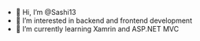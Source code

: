 - 👋 Hi, I’m @Sashi13
- 👀 I’m interested in backend and frontend development
- 🌱 I’m currently learning Xamrin and ASP.NET MVC


<!---
Sashi13/Sashi13 is a ✨ special ✨ repository because its `README.md` (this file) appears on your GitHub profile.
You can click the Preview link to take a look at your changes.
--->
